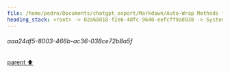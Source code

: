 ```yaml
---
file: /home/pedro/Documents/chatgpt_export/Markdown/Auto-Wrap Methods for Objects.md
heading_stack: <root> -> 02a68d18-f2e6-4dfc-9640-eefcff9a8938 -> System -> 16f71094-696f-4659-a5b7-a5ea706f6ddd -> System -> aaa26859-01d8-49bd-b879-7d8ec5f19da1 -> User -> Test code -> 9bb4a2f9-42fa-443c-a853-8b9f8dd57093 -> Assistant -> cf56d503-b701-49ba-82b9-461dc9391d56 -> Assistant -> 6d3fd887-71c7-4832-b5c8-1333d0b0e8a3 -> Tool -> 20b096ce-9aa9-43c1-ba53-8914ac441b58 -> Assistant -> aaa2100b-fcee-40e7-af71-e70792d1842f -> User -> b74f810d-35a5-47ab-917b-46dc82187704 -> Assistant -> aaa237c2-2866-4cc3-899c-e5f234a1f6a9 -> User -> f92e9c26-e277-4e9f-a025-884a088cdc33 -> Assistant -> c615416b-a79d-4533-bd2b-e9ad9424ba6c -> Tool -> 3f2af9d9-9640-4bc9-958d-e36775e757de -> Assistant -> aaa23d76-3bec-4c75-8784-cc08a03ede87 -> User -> dd7d1e26-cb29-4f54-923f-d497379994bd -> Assistant -> fcfbba2e-5113-4ae8-8c7b-945b47024214 -> Tool -> 286a7f0b-ac12-4997-8ea5-1b0458a1d7ba -> Assistant -> 9385ecdf-04c7-4044-99d5-4410950a5702 -> Tool -> ad16e9e9-8519-4c80-ad6b-276bca364565 -> Assistant -> aaa2f71e-009e-4d19-ac51-36880c7c6205 -> User -> 657382ce-18ef-4f44-b0e2-ffd205328006 -> Assistant -> e2430fff-3984-4282-b926-e9d7d1d3e213 -> Tool -> a7abed2e-74a2-4e83-a290-aab0c522a4c2 -> Assistant -> aaa22b3f-8da3-4911-8112-6f3f0d661e4c -> User -> c367185d-d7de-4c61-8922-fa8648add0bd -> Assistant -> eb876bec-533e-41bd-92f8-e5c8495a1c79 -> Tool -> 8191b830-1496-4302-b1f3-a61bf5f47dbf -> Assistant -> c29cc4b6-8792-4e84-aa80-624d88af11cc -> Tool -> 24577186-19c9-40b7-87eb-21a04a9c4120 -> Assistant -> fe1a9e24-370a-4b92-813d-23c615148f9e -> Assistant -> aaa2c6ec-ac89-493e-a43a-d138c5be30cf -> User -> f90db71d-c8a4-4195-8a0e-82454bb6430b -> Assistant -> c21a5fca-67e2-488a-9c3c-398c3218ef74 -> Tool -> 05d171ec-497f-4767-ad4f-fc6f67549378 -> Assistant -> 20bdc66e-2232-45c4-95c9-d0ce5aadfbb5 -> Assistant -> 77e1e328-8f67-4140-a920-9c305684d1f9 -> Tool -> 0b43991a-e7b0-4fef-bf35-e836c8b475ea -> Assistant -> bbbbb6ce-28d5-423e-9723-0b4d744f6d19 -> Assistant -> f644b598-d677-422b-bd22-b75b5488f926 -> Tool -> d14089c9-f2dd-418c-849a-0eddd897a2fb -> Assistant -> 48bbdfe5-673c-4b0c-a488-1e92ea7da0e0 -> Assistant -> 2aeb60a1-69b0-49a8-9645-3767629bf84a -> Tool -> def8931c-5ca9-40a5-90c6-097816dd7e7b -> Assistant -> 002bca4a-0bf3-485a-b631-cb8e09319e76 -> Assistant -> 4eca7eab-3b68-421b-b5f3-504512d8098e -> Tool -> 935199f6-8a20-4361-bc27-514563ca0061 -> Assistant -> aaa2ab53-e299-4719-aaa3-583829a3c946 -> User -> d3cbf69d-624d-4da8-b62c-6911066bdac4 -> Assistant -> aaa2816c-89d0-4c95-886e-1d5fb0c69ebb -> User -> 9b7834a4-2221-45ef-be52-88b96c208d53 -> Assistant -> aaa27074-348c-4279-8013-ddb17ea984d1 -> User -> b9b81320-caa0-4d62-814a-1e621f3e47c2 -> Assistant -> aaa2b0ea-1d02-4926-a03a-9607dd695069 -> User -> c500c561-1b54-4340-bb58-a705fc0630e7 -> Assistant -> e662e69c-f0d1-403d-b040-9275fe7555fe -> Tool -> 33aa2f4d-59cb-4114-a03d-5dcc4c728ad4 -> Assistant -> aaa2d43b-0751-4cc3-9c9e-6ffd5a998e20 -> User -> b60510f6-94a2-46fe-bf91-6bca34be020d -> Assistant -> b9329630-bdc1-4b33-8e85-b87125ce5960 -> Tool -> 8ef375d8-ba4b-488d-82a9-739b87809df3 -> Assistant -> aaa2c79d-a726-4c51-9021-7de1c73e9d01 -> User -> 84417501-d85f-4636-abd3-4bfb19feb7fa -> Assistant -> cfa90a9e-86b8-4826-945f-86c7c5f420a2 -> Tool -> 712ccd9a-e495-4497-916b-6b40992cea13 -> Assistant -> aaa24df5-8003-466b-ac36-038ce72b8a5f
---
```

###### aaa24df5-8003-466b-ac36-038ce72b8a5f
[parent ⬆️](#712ccd9a-e495-4497-916b-6b40992cea13)
